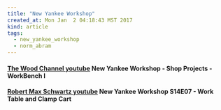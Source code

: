 ```yaml
---
title: "New Yankee Workshop"
created_at: Mon Jan  2 04:18:43 MST 2017
kind: article
tags:
  - new_yankee_workshop
  - norm_abram
---
```


<h4>
  <a href="https://www.youtube.com/watch?v=FH_qYs2E93c" target="_blank">The Wood Channel youtube</a>
  New Yankee Workshop - Shop Projects - WorkBench I
</h4>

<h4>
  <a href="https://www.youtube.com/watch?v=2xyVnqItHLY" target="_blank">Robert Max Schwartz youtube</a>
  New Yankee Workshop S14E07 - Work Table and Clamp Cart
</h4>

<!--
html boilerplate
<a href="" target="_blank"></a>
<a name=""></a>
<img src="" width="400px">
<ul>
  <li></li>
</ul>
<pre>
</pre>
<pre><code>
</code></pre>
<math xmlns='http://www.w3.org/1998/Math/MathML' display='block'>
</math>
-->
